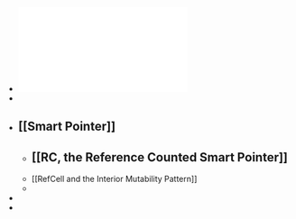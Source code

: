- ![The_Rust_Programming_Language_1647766604099_0.pdf](../assets/The_Rust_Programming_Language_1647766604099_0_1647767150563_0.pdf)
-
- ## [[Smart Pointer]]
	- ## [[RC<T>, the Reference Counted Smart Pointer]]
	- [[RefCell<T> and the Interior Mutability Pattern]]
	-
-
-